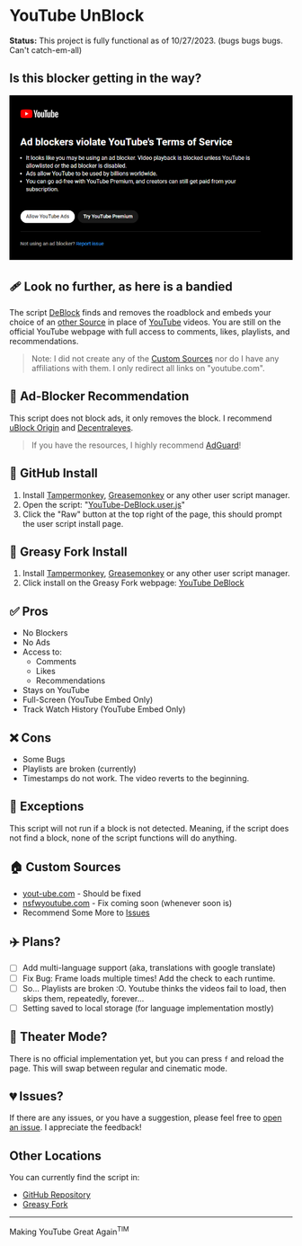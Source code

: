 # YouTube UnBlock

**Status:** This project is fully functional as of 10/27/2023. (bugs bugs bugs. Can't catch-em-all)

## Is this blocker getting in the way? 
![a rat](/img/YouTube-ad-blocker-not-experiment-dark.png)

## 🩹 Look no further, as here is a bandied
The script [DeBlock](/YouTube-DeBlock.user.js) finds and removes the roadblock and embeds your choice of an [other Source](#custom-sources) in place of [YouTube](https://youtube.com) videos. You are still on the official YouTube webpage with full access to comments, likes, playlists, and recommendations.

>Note: I did not create any of the [Custom Sources](#custom-sources) nor do I have any affiliations with them. I only redirect all links on "youtube.com".

## 🚫 Ad-Blocker Recommendation  
This script does not block ads, it only removes the block. I recommend [uBlock Origin](https://github.com/gorhill/uBlock) and [Decentraleyes](https://chrome.google.com/webstore/detail/decentraleyes/ldpochfccmkkmhdbclfhpagapcfdljkj). 

>If you have the resources, I highly recommend [AdGuard](https://www.adguard.com/en/)!

## 📂 GitHub Install
1. Install [Tampermonkey](https://www.tampermonkey.net/), [Greasemonkey](https://addons.mozilla.org/en-US/firefox/addon/greasemonkey/) or any other user script manager.
2. Open the script: "[YouTube-DeBlock.user.js](/YouTube-DeBlock.user.js)"
3. Click the "Raw" button at the top right of the page, this should prompt the user script install page.

## 🍴 Greasy Fork Install
1. Install [Tampermonkey](https://www.tampermonkey.net/), [Greasemonkey](https://addons.mozilla.org/en-US/firefox/addon/greasemonkey/) or any other user script manager.
2. Click install on the Greasy Fork webpage: [YouTube DeBlock](https://greasyfork.org/en/scripts/477098-youtube-deblock)


✅ Pros
---
- No Blockers
- No Ads
- Access to:
  - Comments
  - Likes
  - Recommendations
- Stays on YouTube
- Full-Screen (YouTube Embed Only)
- Track Watch History (YouTube Embed Only)

❌ Cons
---
- Some Bugs
- Playlists are broken (currently)
- Timestamps do not work. The video reverts to the beginning.

## 🥫 Exceptions
This script will not run if a block is not detected. Meaning, if the script does not find a block, none of the script functions will do anything.

## 🏠 Custom Sources
- [yout-ube.com](https://yout-ube.com) - Should be fixed
- [nsfwyoutube.com](https://nsfwyoutube.com) - Fix coming soon (whenever soon is)
- Recommend Some More to [Issues](https://github.com/YelloNolo/YouTube-UnBlock/issues/3)

## ✈️ Plans?
- [ ] Add multi-language support (aka, translations with google translate)
- [ ] Fix Bug: Frame loads multiple times! Add the check to each runtime. 
- [ ] So... Playlists are broken :O. Youtube thinks the videos fail to load, then skips them, repeatedly, forever...
- [ ] Setting saved to local storage (for language implementation mostly)

## 🎦 Theater Mode?
There is no official implementation yet, but you can press `f` and reload the page. This will swap between regular and cinematic mode.

## 💔 Issues?
If there are any issues, or you have a suggestion, please feel free to [open an issue](https://github.com/YelloNolo/YouTube-UnBlock/issues). I appreciate the feedback!

## Other Locations
You can currently find the script in:
- [GitHub Repository](https://github.com/YelloNolo/YouTube-UnBlock/)
- [Greasy Fork](https://greasyfork.org/en/scripts/477098-youtube-deblock)

---

Making YouTube Great Again<sup>TIM</sup>
